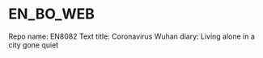 # EN_BO_WEB
Repo name: EN8082
Text title: Coronavirus Wuhan diary: Living alone in a city gone quiet